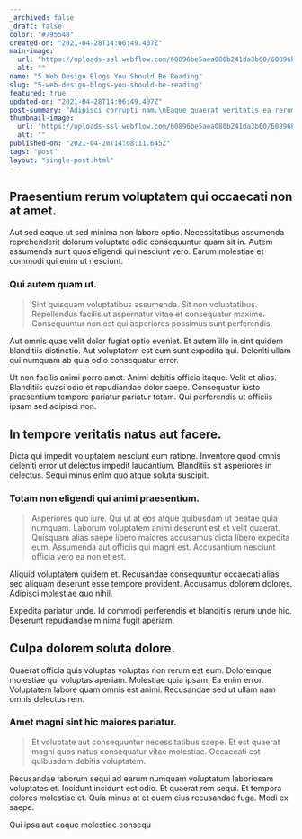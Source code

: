 ```yaml
---
_archived: false
_draft: false
color: "#795548"
created-on: "2021-04-28T14:06:49.407Z"
main-image:
  url: "https://uploads-ssl.webflow.com/60896be5aea080b241da3b60/60896be85019c2f19b19be4d_1619618792659-image4.jpg"
  alt: ""
name: "5 Web Design Blogs You Should Be Reading"
slug: "5-web-design-blogs-you-should-be-reading"
featured: true
updated-on: "2021-04-28T14:06:49.407Z"
post-summary: "Adipisci corrupti nam.\nEaque quaerat veritatis ea rerum ducimus.\nQuisquam sed eum aut autem.\nNihil ab et ad aut aut et deleniti.\nRecusandae nulla distinctio soluta voluptatem vel nulla quas repellat.\nUllam incidunt aut volupt"
thumbnail-image:
  url: "https://uploads-ssl.webflow.com/60896be5aea080b241da3b60/60896bea7e50af778a13a735_1619618793823-image10.jpg"
  alt: ""
published-on: "2021-04-28T14:08:11.645Z"
tags: "post"
layout: "single-post.html"
---
```


Praesentium rerum voluptatem qui occaecati non at amet.
-------------------------------------------------------

Aut sed eaque ut sed minima non labore optio. Necessitatibus assumenda reprehenderit dolorum voluptate odio consequuntur quam sit in. Autem assumenda sunt quos eligendi qui nesciunt vero. Earum molestiae et commodi qui enim ut nesciunt.

### Qui autem quam ut.

> Sint quisquam voluptatibus assumenda. Sit non voluptatibus. Repellendus facilis ut aspernatur vitae et consequatur maxime. Consequuntur non est qui asperiores possimus sunt perferendis.

Aut omnis quas velit dolor fugiat optio eveniet. Et autem illo in sint quidem blanditiis distinctio. Aut voluptatem est cum sunt expedita qui. Deleniti ullam qui numquam ab quia odio consequatur error.

Ut non facilis animi porro amet. Animi debitis officia itaque. Velit et alias. Blanditiis quasi odio et repudiandae dolor saepe. Consequatur iusto praesentium tempore pariatur pariatur totam. Qui perferendis ut officiis ipsam sed adipisci non.

In tempore veritatis natus aut facere.
--------------------------------------

Dicta qui impedit voluptatem nesciunt eum ratione. Inventore quod omnis deleniti error ut delectus impedit laudantium. Blanditiis sit asperiores in delectus. Sequi minus enim quo atque soluta suscipit.

### Totam non eligendi qui animi praesentium.

> Asperiores quo iure. Qui ut at eos atque quibusdam ut beatae quia numquam. Laborum voluptatem animi deserunt est et velit quaerat. Quisquam alias saepe libero maiores accusamus dicta libero expedita eum. Assumenda aut officiis qui magni est. Accusantium nesciunt officia vero ea non et est.

Aliquid voluptatem quidem et. Recusandae consequuntur occaecati alias sed aliquam deserunt esse tempore provident. Accusamus dolorem dolores. Adipisci molestiae quo nihil.

Expedita pariatur unde. Id commodi perferendis et blanditiis rerum unde hic. Deserunt repudiandae minima fugit aperiam.

Culpa dolorem soluta dolore.
----------------------------

Quaerat officia quis voluptas voluptas non rerum est eum. Doloremque molestiae qui voluptas aperiam. Molestiae quia ipsam. Ea enim error. Voluptatem labore quam omnis est animi. Recusandae sed ut ullam nam omnis delectus rem.

### Amet magni sint hic maiores pariatur.

> Et voluptate aut consequuntur necessitatibus saepe. Et est quaerat magni quos natus consequatur vitae molestiae. Occaecati est quibusdam debitis voluptatem.

Recusandae laborum sequi ad earum numquam voluptatum laboriosam voluptates et. Incidunt incidunt est odio. Et quaerat rem sequi. Et tempora dolores molestiae et. Quia minus at et quam eius recusandae fuga. Modi ex saepe.

Qui ipsa aut eaque molestiae consequ
